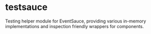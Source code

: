 # testsauce
Testing helper module for EventSauce, providing various in-memory implementations and inspection friendly wrappers for components.

